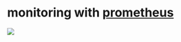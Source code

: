 # monitoring with [prometheus]


![](https://cdn.rawgit.com/prometheus/prometheus/e761f0d/documentation/images/architecture.svg)


[prometheus]:https://prometheus.io/docs
